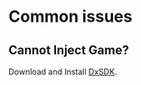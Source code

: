 # Common issues

## Cannot Inject Game?

Download and Install [DxSDK](https://www.microsoft.com/en-us/download/details.aspx?id=6812).





